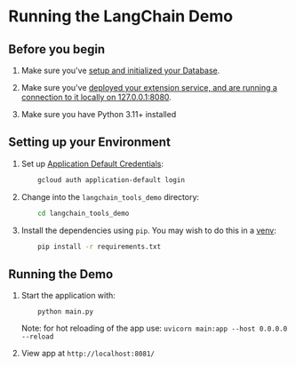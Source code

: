 # Running the LangChain Demo

##  Before you begin

1. Make sure you've [setup and initialized your
   Database](../README.md#setting-up-your-database).

1. Make sure you've [deployed your extension service, and are running a
   connection to it locally on
   127.0.0.1:8080](../README.md#deploying-the-extension-service).

1. Make sure you have Python 3.11+ installed

## Setting up your Environment

1. Set up [Application Default Credentials](https://cloud.google.com/docs/authentication/application-default-credentials#GAC):

    ```bash
        gcloud auth application-default login
    ```

1. Change into the `langchain_tools_demo` directory:

    ```bash
        cd langchain_tools_demo
    ```

1. Install the dependencies using `pip`. You may wish to do this in a
   [venv](https://docs.python.org/3/library/venv.html):

    ```bash
        pip install -r requirements.txt
    ```


## Running the Demo

1. Start the application with:
    ```
        python main.py
    ```
    Note: for hot reloading of the app use: `uvicorn main:app --host 0.0.0.0 --reload`

1. View app at `http://localhost:8081/`
